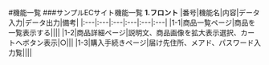 #機能一覧
###サンプルECサイト機能一覧
**1.フロント**
|番号|機能名|内容|データ入力|データ出力|備考|
|:---|:---|:---|:---|:---|:---|
|1-1|商品一覧ページ|商品を一覧表示する||||
|1-2|商品詳細ページ|説明文、商品画像を拡大表示選択、カートへボタン表示|○|||
|1-3|購入手続きページ|届け先住所、メアド、パスワード入力覧||||
